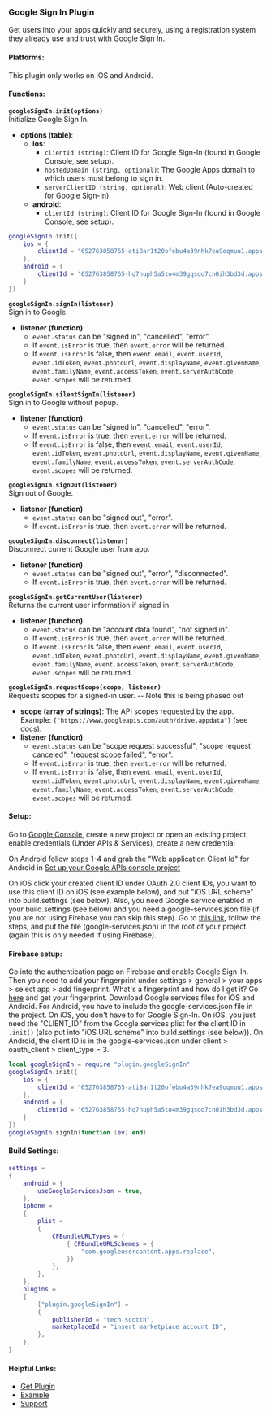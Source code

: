 ### Google Sign In Plugin

Get users into your apps quickly and securely, using a registration system they already use and trust with Google Sign In.

#### Platforms:
This plugin only works on iOS and Android.

#### Functions:

**`googleSignIn.init(options)`**  
Initialize Google Sign In.

- **options (table)**:
	- **ios**:
		- `clientId (string)`: Client ID for Google Sign-In (found in Google Console, see setup).
		- `hostedDomain (string, optional)`: The Google Apps domain to which users must belong to sign in.
		- `serverClientID (string, optional)`: Web client (Auto-created for Google Sign-In).
	- **android**:
		- `clientId (string)`: Client ID for Google Sign-In (found in Google Console, see setup).

```lua
googleSignIn.init({
	ios = {
		clientId = "652763858765-ati8ar1t20ofebu4a39nhk7ea9oqmuu1.apps.googleusercontent.com"
	},
	android = {
		clientId = "652763858765-hq7huph5a5to4m39gqsoo7cn0ih3bd3d.apps.googleusercontent.com",
	}
})
```

**`googleSignIn.signIn(listener)`**  
Sign in to Google.

- **listener (function)**: 
	- `event.status` can be "signed in", "cancelled", "error".
	- If `event.isError` is true, then `event.error` will be returned.
	- If `event.isError` is false, then `event.email`, `event.userId`, `event.idToken`, `event.photoUrl`, `event.displayName`, `event.givenName`, `event.familyName`, `event.accessToken`, `event.serverAuthCode`, `event.scopes` will be returned.

**`googleSignIn.silentSignIn(listener)`**  
Sign in to Google without popup.

- **listener (function)**: 
	- `event.status` can be "signed in", "cancelled", "error".
	- If `event.isError` is true, then `event.error` will be returned.
	- If `event.isError` is false, then `event.email`, `event.userId`, `event.idToken`, `event.photoUrl`, `event.displayName`, `event.givenName`, `event.familyName`, `event.accessToken`, `event.serverAuthCode`, `event.scopes` will be returned.

**`googleSignIn.signOut(listener)`**  
Sign out of Google.

- **listener (function)**: 
	- `event.status` can be "signed out", "error".
	- If `event.isError` is true, then `event.error` will be returned.

**`googleSignIn.disconnect(listener)`**  
Disconnect current Google user from app.

- **listener (function)**: 
	- `event.status` can be "signed out", "error", "disconnected".
	- If `event.isError` is true, then `event.error` will be returned.

**`googleSignIn.getCurrentUser(listener)`**  
Returns the current user information if signed in.

- **listener (function)**: 
	- `event.status` can be "account data found", "not signed in".
	- If `event.isError` is true, then `event.error` will be returned.
	- If `event.isError` is false, then `event.email`, `event.userId`, `event.idToken`, `event.photoUrl`, `event.displayName`, `event.givenName`, `event.familyName`, `event.accessToken`, `event.serverAuthCode`, `event.scopes` will be returned.

**`googleSignIn.requestScope(scope, listener)`**  
Requests scopes for a signed-in user. -- Note this is being phased out

- **scope (array of strings)**: The API scopes requested by the app. Example: `{"https://www.googleapis.com/auth/drive.appdata"}` (see [docs](https://developers.google.com/identity/protocols/googlescopes)).
- **listener (function)**: 
	- `event.status` can be "scope request successful", "scope request canceled", "request scope failed", "error".
	- If `event.isError` is true, then `event.error` will be returned.
	- If `event.isError` is false, then `event.email`, `event.userId`, `event.idToken`, `event.photoUrl`, `event.displayName`, `event.givenName`, `event.familyName`, `event.accessToken`, `event.serverAuthCode`, `event.scopes` will be returned.

#### Setup:

Go to [Google Console](https://console.developers.google.com), create a new project or open an existing project, enable credentials (Under APIs & Services), create a new credential


On Android follow steps 1-4 and grab the "Web application Client Id" for Android in [Set up your Google APIs console project](https://developer.android.com/identity/sign-in/credential-manager-siwg#set-google)


On iOS click your created client ID under OAuth 2.0 client IDs, you want to use this client ID on iOS (see example below), and put "iOS URL scheme" into build.settings (see below). Also, you need Google service enabled in your build.settings (see below) and you need a google-services.json file (if you are not using Firebase you can skip this step). Go to [this link](https://developers.google.com/mobile/add?platform=android&cntapi=signin&cnturl=https:%2F%2Fdevelopers.google.com%2Fidentity%2Fsign-in%2Fandroid%2Fsign-in%3Fconfigured%3Dtrue&cntlbl=Continue%20Adding%20Sign-In), follow the steps, and put the file (google-services.json) in the root of your project (again this is only needed if using Firebase).

#### Firebase setup:

Go into the authentication page on Firebase and enable Google Sign-In. Then you need to add your fingerprint under settings > general > your apps > select app > add fingerprint. What's a fingerprint and how do I get it? Go [here](https://developers.google.com/android/guides/client-auth) and get your fingerprint. Download Google services files for iOS and Android. For Android, you have to include the google-services.json file in the project. On iOS, you don't have to for Google Sign-In. On iOS, you just need the "CLIENT_ID" from the Google services plist for the client ID in `.init()` (also put into "iOS URL scheme" into build.settings (see below)). On Android, the client ID is in the google-services.json under client > oauth_client > client_type = 3.

```lua
local googleSignIn = require "plugin.googleSignIn"
googleSignIn.init({
	ios = {
		clientId = "652763858765-ati8ar1t20ofebu4a39nhk7ea9oqmuu1.apps.googleusercontent.com"
	},
	android = {
		clientId = "652763858765-hq7huph5a5to4m39gqsoo7cn0ih3bd3d.apps.googleusercontent.com",
	}
})
googleSignIn.signIn(function (ev) end)
```

#### Build Settings:

```lua
settings =
{
	android = {
		useGoogleServicesJson = true,
	},
	iphone =
	{
		plist =
		{
			CFBundleURLTypes = {
				{ CFBundleURLSchemes = {
					"com.googleusercontent.apps.replace",
				}}
			},
		},
	},
	plugins =
	{
		["plugin.googleSignIn"] =
		{
			publisherId = "tech.scotth",
			marketplaceId = "insert marketplace account ID",
		},
	},
}
```

#### Helpful Links:

- [Get Plugin](https://solar2dmarketplace.com/plugins?GoogleSignIn_tech-scotth)
- [Example](https://github.com/scottrules44/googleSignIn-demo)
- [Support](https://forums.solar2d.com/c/corona-marketplace/13)